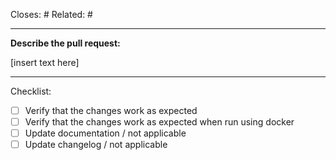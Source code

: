 <!-- Tags (fill and keep as many as applicable) -->

Closes: # <!-- number of issue or pull request -->
Related: # <!-- number of issue/pull request, or link to external discussion -->

---

**Describe the pull request:**
<!-- This should include a description of the bug/feature and how you solved it -->

[insert text here]

---

Checklist:

<!-- To check an item, fill the brackets with the letter x; the result should look like `[x]`.-->
<!-- Feel free to leave unchecked items that are not applicable or that you could not perform. -->

- [ ] Verify that the changes work as expected
- [ ] Verify that the changes work as expected when run using docker
- [ ] Update documentation / not applicable
- [ ] Update changelog / not applicable

